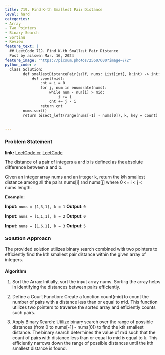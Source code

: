```yaml
---
title: 719. Find K-th Smallest Pair Distance
level: hard
categories:
- Array
- Two Pointers
- Binary Search
- Sorting
- Review
feature_text: |
  ## LeetCode 719. Find K-th Smallest Pair Distance
  Post by ailswan Mar. 16, 2024
feature_image: "https://picsum.photos/2560/600?image=872"
python_code: >
  class Solution:
        def smallestDistancePair(self, nums: List[int], k:int) -> int:
            def count(mid):
                cnt = i = 0
                for j, num in enumerate(nums):
                    while num - num[i] > mid:
                        i += 1
                    cnt += j - i
                return cnt
        nums.sort()
        return bisect_left(range(nums[-1] - nums[0]), k, key = count)
           
        
---
```


### Problem Statement
**link:**
[LeetCode.cn](https://leetcode.cn/problems/find-k-th-smallest-pair-distance/)
[LeetCode](https://leetcode.com/find-k-th-smallest-pair-distance/)

The distance of a pair of integers a and b is defined as the absolute difference between a and b.

Given an integer array nums and an integer k, return the kth smallest distance among all the pairs nums[i] and nums[j] where 0 <= i < j < nums.length.


**Example:**

**Input:** `nums = [1,3,1], k = 1`
**Output:** `0`
 
**Input:** `nums = [1,1,1], k = 2`
**Output:** `0`

**Input:** `nums = [1,6,1], k = 3`
**Output:** `5`
 
### Solution Approach
The provided solution utilizes binary search combined with two pointers to efficiently find the kth smallest pair distance within the given array of integers.

#### Algorithm
1. Sort the Array: Initially, sort the input array nums. Sorting the array helps in identifying the distances between pairs efficiently.

2. Define a Count Function: Create a function count(mid) to count the number of pairs with a distance less than or equal to mid. This function utilizes two pointers to traverse the sorted array and efficiently counts such pairs.

3. Apply Binary Search: Utilize binary search over the range of possible distances (from 0 to nums[-1] - nums[0]) to find the kth smallest distance. The binary search determines the value of mid such that the count of pairs with distance less than or equal to mid is equal to k. This efficiently narrows down the range of possible distances until the kth smallest distance is found.